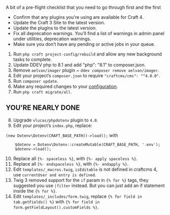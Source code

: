 A bit of a pre-flight checklist that you need to go through first and the first

- Confirm that any plugins you're using are available for Craft 4.
- Update the Craft 3 Site to the latest version.
- Update the plugins to the latest version.
- Fix all deprecation warnings. You'll find a list of warnings in admin panel under utilities, deprecation warnings.
- Make sure you don’t have any pending or active jobs in your queue.

1. Run `php craft project-config/rebuild` and allow any new background tasks to complete.
2. Update DDEV php to 8.1 and add "php": "8.1" to composer.json.
3. Remove `aelvan/imager` plugin ~ `ddev composer remove aelvan/imager`.
4. Edit your project’s `composer.json` to require `"craftcms/cms": "^4.0.0"`.
5. Run `composer update`.
6. Make any required changes to your [configuration](https://craftcms.com/docs/4.x/upgrade.html#configuration).
7. Run `php craft migrate/all`.
## YOU'RE NEARLY DONE
8. Upgrade `vlucas/phpdotenv` plugin to `4.0`.
9. Edit your project’s `index.php`, replace:

`(new Dotenv\Dotenv(CRAFT_BASE_PATH))->load();` with

        $dotenv = Dotenv\Dotenv::createMutable(CRAFT_BASE_PATH, '.env'); 
        $dotenv->load();

10. Replace all `{%- spaceless %}`, with `{%- apply spaceless %}`.
11. Replace all `{%- endspaceless %}`, with `{%- endapply %}`.
12. Edit `templates/_macros.twig`, `isEditable` is not defined in craftcms 4, use `currentUser and entry is defined`.
13. Twig 3 removed support for the `if` param in `{% for %}` tags, they suggested you use `|filter` instead. But you can just add an if statement inside the `{% for %}`.
14. Edit `templates/_includes/form.twig`, replace `{% for field in tab.getFields() %}` with `{% for field in form.getFieldLayout().customFields %}`.
